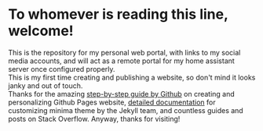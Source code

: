 # To whomever is reading this line, welcome!
This is the repository for my personal web portal, with links to my social media accounts, and will act as a remote portal for my home assistant server once configured properly.  
This is my first time creating and publishing a website, so don't mind it looks janky and out of touch.  
Thanks for the amazing [step-by-step guide by Github](https://github.com/skills/github-pages) on creating and personalizing Github Pages website, [detailed documentation](https://github.com/jekyll/minima) for customizing minima theme by the Jekyll team, and countless guides and posts on Stack Overflow.
Anyway, thanks for visiting!  
